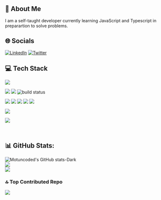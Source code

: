 ## 💫 About Me
 
I am a self-taught developer currently learning JavaScript and Typescript in preparartion to solve problems. 

## 🌐 Socials
[![LinkedIn](https://img.shields.io/badge/LINKEDIN-black.svg?logo=linkedin&logoColor=white&logoWidth=30)](https://linkedin.com/in//motunrayoAdeneye ) 
[![Twitter](https://img.shields.io/badge/TWITTER-black.svg?logo=Twitter&logoColor=white&logoWidth=30)](https://twitter.com/motunadeneye) 


## 💻 Tech Stack

<p align="start">
        <img src="https://img.shields.io/badge/HTML5-E34F26?logo=html5&logoColor=fff&style=for-the-badge" />
</p>
<p align="start">
        <img src="https://img.shields.io/badge/CSS3-1572B6?logo=css3&logoColor=fff&style=for-the-badge" />
        <img src="https://img.shields.io/badge/Tailwind%20CSS-06B6D4?logo=tailwindcss&logoColor=fff&style=for-the-badge" />
        <img src="https://img.shields.io/badge/Bootstrap-7952B3?logo=bootstrap&logoColor=fff&style=for-the-badge" alt="build status">

</p>
<p>
        <img src="https://img.shields.io/badge/JavaScript-F7DF1E?logo=javascript&logoColor=000&style=for-the-badge" />
        <img src="(https://img.shields.io/badge/React-61DAFB?logo=react&logoColor=000&style=for-the-badge">
        <img src="https://img.shields.io/badge/REACT_NATIVE-black.svg?style=for-the-badge&logo=react&logoColor=white&style=flat-square&logoWidth=30"/>
        <img src="https://img.shields.io/badge/Next.js-000?logo=nextdotjs&logoColor=fff&style=for-the-badge"/>
        <img src="https://img.shields.io/badge/TypeScript-3178C6?logo=typescript&logoColor=fff&style=for-the-badge"/>
</p>
<p>
        <img src="https://img.shields.io/badge/C-A8B9CC?logo=c&logoColor=fff&style=for-the-badge"/>

</p>
<p>
        <img src="https://img.shields.io/badge/Python-3776AB?logo=python&logoColor=fff&style=for-the-badge"/>
</p>
  



<br/>


## 📊 GitHub Stats:
![Motuncoded's GitHub stats-Dark](https://github-readme-stats.vercel.app/api?username=motuncoded&show_icons=true&theme=dark#gh-dark-mode-only)[](https://github.com/motuncoded/github-readme-stats#gh-dark-mode-only)<br/>
![](https://github-readme-streak-stats.herokuapp.com/?user=motuncoded&theme=dark&hide_border=false)
<br/>
![](https://github-readme-stats.vercel.app/api/top-langs/?username=motuncoded&theme=dark&hide_border=false&include_all_commits=false&count_private=false&layout=compact)
<br/>



### 🔝 Top Contributed Repo
![](https://github-contributor-stats.vercel.app/api?username=motuncoded&limit=5&theme=dark&combine_all_yearly_contributions=true)<br/>





<!-- Proudly created with GPRM ( https://gprm.itsvg.in ) -->
